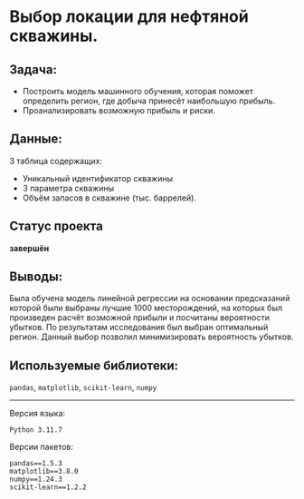# Выбор локации для нефтяной скважины.

## Задача:
- Построить модель машинного обучения, которая поможет определить регион, где добыча принесёт наибольшую прибыль.
- Проанализировать возможную прибыль и риски.
## Данные:
3 таблица содержащих:
 - Уникальный идентификатор скважины
 - 3 параметра скважины
 - Объём запасов в скважине (тыс. баррелей).

 ## Статус проекта
**завершён**

## Выводы:
Была обучена модель линейной регрессии на основании предсказаний которой были выбраны лучшие 1000 месторождений, на которых был произведен расчёт возможной прибыли и посчитаны вероятности убытков. По результатам исследования был выбран оптимальный регион. Данный выбор позволил минимизировать вероятность убытков.

## Используемые библиотеки:
`pandas`, `matplotlib`, `scikit-learn`, `numpy`
***
Версия языка:
```
Python 3.11.7
```

Версии пакетов:
```
pandas==1.5.3
matplotlib==3.8.0
numpy==1.24.3
scikit-learn==1.2.2
```
